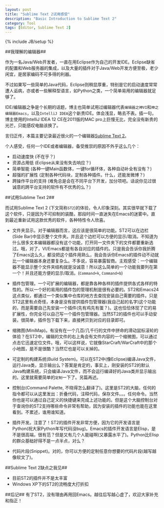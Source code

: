 ```yaml
---
layout: post
title: "Sublime Text 2试用感受"
description: "Basic Introduction to Sublime Text 2"
category: Tool
tags: [Editor, Sublime Text 2]
---
```

{% include JB/setup %}

##我理解的编辑器##


  作为一名Java/Web开发者，一直在用Eclipse作为自己的开发IDE。Eclipse缺省的配置和Web服务器的集成，以及大量的插件对于Java/Web开发方便至极，老少闲宜，是居家编码不可多得的利器。

  不过如果写一些简单的Java代码，Eclipse则稍显厚重，特别是它的启动速度常常遭人诟病，亦或者一些解释型语言，如Python之类，一个简单易用的编辑器就足够了。

  IDE/编辑器之争是个长期的话题，博主也简单试用过编辑器代表`编辑器之神VI`和`神之编辑器Emacs`，以及`IntelliJ IDEA`这个新贵IDE。体会浅显，略去不表。插一句，博主使用的IntelliJ IDEA 12 CE在2011版的MAC pro上巨慢无比，完全没有新贵的光芒，只能感叹电脑该换了。

  言归正传，本篇主要记录最近很火的一个编辑器[Sublime Text 2](http://www.sublimetext.com/2)。

个人感受，任何一个IDE或者编辑器，备受推崇的原因不外乎这么几个：

* 启动速度快 (不在乎？)
* 资源占用低 (Eclipse从来没有失去响应？)
* 简单智能 (各种一键Main函数体，一键for循环体，各种自动补全有没有？)
* 超强的扩展性 (定制各种代码块，定制各种插件。什么，还能发微博？)
* 跨操作平台的支持 (难免总是会在不同平台下开发，加分项吧。话说你见过很诚意的跨平台支持的软件有不优秀的么？)

##试用Sublime Text 2##

而试用Sublime Text 2 (下文简称`ST2`)的体验，令人印象深刻。其实很早就下载了这个软件，只是因为不可抑制的装酷，那段时间一直迷失在Emacs的迷雾中。直到最近重新试用这款优秀的软件，各种特性令人欣喜。

+ 文件夹显示。对于编辑器而言，这应该是很简单的功能。ST2可以在边栏(Side Bar)中显示整个文件夹。并且这个边栏可以方便的显示/取消。不知道为什么很多文本编辑器都没有这个功能，打开同一文件夹下的文件都要重新选过。哦，对了，VI/Emacs都是有各自对应的插件的。只是我会告诉你我折腾了Emacs这么久，都没把这个插件用熟么，我会告诉你Emacs的插件动不动就比一个编辑器本身还要复杂么。不多说，容易暴露智商。主观感受：一个编辑器不能显示整个文件夹结构就是没诚意！所以这么简单的一个功能我要列在第一个！并且还能方便的显示/取消。(`Command+k`, `Command+b`)

+ 插件包管理。一个可扩展的编辑器，都是靠各种各样的插件提供各式各样的特性的。所以一个好的易用的插件包的管理机制是很有必要的。ST2和Emacs24这点类似，都通过一个类似集中仓库的地方去查找安装自己需要的插件。只是ST2这里有点奇怪，本身是没有提供插件包管理器(我自己起的名字)这个功能的，而是需要自己先安装一个插件(先有鸡先有蛋？)。这也恰恰体现了它的易扩展性，你完全可以自己写一个插件包管理器。当然ST2的插件也可以手动安装，很简单，插件包下载下来，直接拷贝到对应的目录即可。

+ 缩微图(MiniMap)。有没有在一个几百/几千行的文件中拼命的滑动鼠标滚轮的体验？在ST2中，编辑的文件的右上角会有文件内容的一个缩微图，可以通过点击它迅速定位文件。哦，可以这样说，它就像StarCraft/WarCraft中的那个小地图，是不是很酷？当然它也是可以关掉的。

+ 可定制的构建系统(Build System)。可以在ST2中(像Eclipse)编译Java文件，运行Java类，显示输出么？答案是肯定的，事实上，刚安装的ST2的默认Java构建系统，只会编译Java文件，而不会运行编译好的Java类并显示输出的。这里就需要简单的`定制`一下了。另篇再述。

+ 控制台(Command Palette, 不晓得怎么翻译了)。这里是ST2的大脑，任何的指令都可以从这里发出：折叠代码，注释代码，保存文件。。。任何命令。当然你也是可以通过自己定义的快捷键来完成上述功能的。但是这个大脑控制台对于查询你的ST2支持哪些命令非常有帮助，因为安装的插件的功能也能在这里看到。不累述，谁用谁知道。

+ 插件开发。注意了！ST2的插件开发非常方便，因为它的开发语言是Python(祝大家Python年写代码没bug)。Emacs的插件开发语言是Elisp，是不是很高端，很有范？但是又有几个人能碰啊(又暴露水平了)。Python比Elisp的群众基础好得不是一点半点，对么？

+ 代码片段(Snippet)。对的，你可以方便的定制任意你想要的代码片段(越写越像软文了)。



##Sublime Text 2缺点之我见##
+ 目前ST2的插件并不是太丰富
+ Windows XP下的ST2的流畅度大打折扣

##后记##
有了ST2，没有理由再用回Emacs。越往后写越心虚了，欢迎大家补充和指正！



